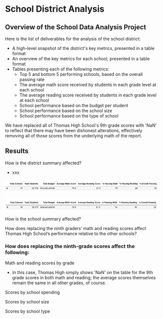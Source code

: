 # School District Analysis

## Overview of the School Data Analysis Project
Here is the list of deliverables for the analysis of the school district: 
- A high-level snapshot of the district's key metrics, presented in a table format
- An overview of the key metrics for each school, presented in a table format
- Tables presenting each of the following metrics:
	- Top 5 and bottom 5 performing schools, based on the overall passing rate
	- The average math score received by students in each grade level at each school
	- The average reading score received by students in each grade level at each school
	- School performance based on the budget per student
	- School performance based on the school size 
	- School performance based on the type of school

We have replaced all of Thomas High School's 9th grade scores with 'NaN' to reflect that there may have been dishonest alterations, effectively removing all of those scores from the underlying math of the report.

## Results
How is the district summary affected?
- xxx

![District summary with THS](https://github.com/timbannock/school-district-analysis/blob/master/Resources/district_summary_w_THS.PNG)

![District summary without THS](https://github.com/timbannock/school-district-analysis/blob/master/Resources/district_summary_wo_THS.PNG)

How is the school summary affected?

How does replacing the ninth graders’ math and reading scores affect Thomas High School’s performance relative to the other schools?

### How does replacing the ninth-grade scores affect the following:

Math and reading scores by grade
- In this case, Thomas High simply shows 'NaN' on the table for the 9th grade scores in both math and reading; the average scores themselves remain the same in all other grades, of course.

Scores by school spending

Scores by school size

Scores by school type	
